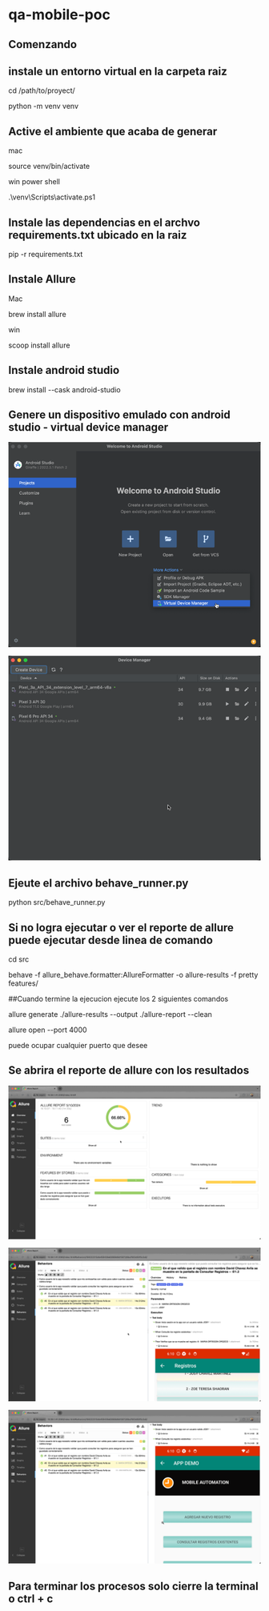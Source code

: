 # qa-mobile-poc



## Comenzando
## instale un entorno virtual en la carpeta raiz
cd /path/to/proyect/

python -m venv venv

## Active el ambiente que acaba de generar
mac

source venv/bin/activate

win power shell

.\venv\Scripts\activate.ps1

## Instale las dependencias en el archvo requirements.txt ubicado en la raiz
pip -r requirements.txt

## Instale Allure
Mac

brew install allure

win

scoop install allure

## Instale android studio
brew install --cask android-studio

## Genere un dispositivo emulado con android studio - virtual device manager
![img.png](img.png)

![img_1.png](img_1.png)

## Ejeute el archivo behave_runner.py
python src/behave_runner.py

## Si no logra ejecutar o ver el reporte de allure puede ejecutar desde linea de comando
cd src

behave -f allure_behave.formatter:AllureFormatter -o allure-results -f pretty features/

##Cuando termine la ejecucion ejecute los 2 siguientes comandos

allure generate ./allure-results --output ./allure-report --clean

allure open --port 4000

puede ocupar cualquier puerto que desee

## Se abrira el reporte de allure con los resultados
![img_2.png](img_2.png)

![img_3.png](img_3.png)

![img_4.png](img_4.png)


## Para terminar los procesos solo cierre la terminal o ctrl + c